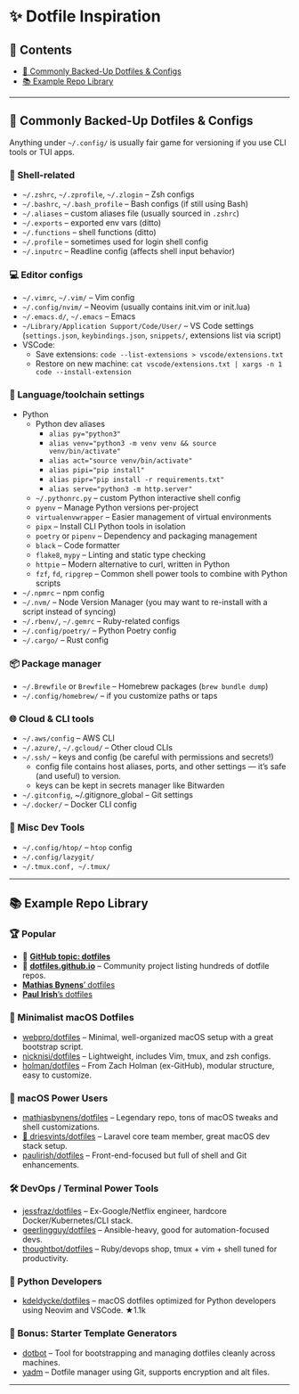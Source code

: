 # ✨ Dotfile Inspiration

## 📖 Contents

- [💾 Commonly Backed-Up Dotfiles & Configs](#-commonly-backed-up-dotfiles--configs)
- [📚 Example Repo Library](#-example-repo-library)

---

## 💾 Commonly Backed-Up Dotfiles & Configs

Anything under `~/.config/` is usually fair game for versioning if you use CLI tools or TUI apps.

### 🐚 Shell-related
* `~/.zshrc`, `~/.zprofile`, `~/.zlogin` – Zsh configs
* `~/.bashrc`, `~/.bash_profile` – Bash configs (if still using Bash)
* `~/.aliases` – custom aliases file (usually sourced in `.zshrc`)
* `~/.exports` – exported env vars (ditto)
* `~/.functions` – shell functions (ditto)
* `~/.profile` – sometimes used for login shell config
* `~/.inputrc` – Readline config (affects shell input behavior)

### 💻 Editor configs
* `~/.vimrc`, `~/.vim/` – Vim config
* `~/.config/nvim/` – Neovim (usually contains init.vim or init.lua)
* `~/.emacs.d/`, `~/.emacs` – Emacs
* `~/Library/Application Support/Code/User/` – VS Code settings (`settings.json`, `keybindings.json`, `snippets/`, extensions list via script)
* VSCode:
    * Save extensions: `code --list-extensions > vscode/extensions.txt`
    * Restore on new machine: `cat vscode/extensions.txt | xargs -n 1 code --install-extension`

### 🧪 Language/toolchain settings
* Python
    - Python dev aliases
        - `alias py="python3"`
        - `alias venv="python3 -m venv venv && source venv/bin/activate"`
        - `alias act="source venv/bin/activate"`
        - `alias pipi="pip install"`
        - `alias pipr="pip install -r requirements.txt"`
        - `alias serve="python3 -m http.server"`
    - `~/.pythonrc.py` – custom Python interactive shell config
    - `pyenv` – Manage Python versions per-project
    - `virtualenvwrapper` – Easier management of virtual environments
    - `pipx` – Install CLI Python tools in isolation
    - `poetry` or `pipenv` – Dependency and packaging management
    - `black` – Code formatter
    - `flake8`, `mypy` – Linting and static type checking
    - `httpie` – Modern alternative to curl, written in Python
    - `fzf`, `fd`, `ripgrep` – Common shell power tools to combine with Python scripts
* `~/.npmrc` – npm config
* `~/.nvm/` – Node Version Manager (you may want to re-install with a script instead of syncing)
* `~/.rbenv/`, `~/.gemrc` – Ruby-related configs
* `~/.config/poetry/` – Python Poetry config
* `~/.cargo/` – Rust config

### 📦 Package manager
* `~/.Brewfile` or `Brewfile` – Homebrew packages (`brew bundle dump`)
* `~/.config/homebrew/` – if you customize paths or taps

### 🌐 Cloud & CLI tools
* `~/.aws/config` – AWS CLI
* `~/.azure/`, `~/.gcloud/` – Other cloud CLIs
* `~/.ssh/` – keys and config (be careful with permissions and secrets!)
    * config file contains host aliases, ports, and other settings — it’s safe (and useful) to version.
    * keys can be kept in secrets manager like Bitwarden
* `~/.gitconfig`, ~/.gitignore_global – Git settings
* `~/.docker/` – Docker CLI config

### 🧰 Misc Dev Tools
* `~/.config/htop/` – `htop` config
* `~/.config/lazygit/`
* `~/.tmux.conf, ~/.tmux/`

---

## 📚 Example Repo Library

### 🏆 Popular
- 🐙 **[GitHub topic: dotfiles](https://github.com/topics/dotfiles)**
- 🌟 **[dotfiles.github.io](https://dotfiles.github.io/)** – Community project listing hundreds of dotfile repos.
- [**Mathias Bynens**’ dotfiles](https://github.com/mathiasbynens/dotfiles)
- [**Paul Irish**’s dotfiles](https://github.com/paulirish/dotfiles)

### 🧼 Minimalist macOS Dotfiles
- [webpro/dotfiles](https://github.com/webpro/dotfiles) – Minimal, well-organized macOS setup with a great bootstrap script.
- [nicknisi/dotfiles](https://github.com/nicknisi/dotfiles) – Lightweight, includes Vim, tmux, and zsh configs.
- [holman/dotfiles](https://github.com/holman/dotfiles) – From Zach Holman (ex-GitHub), modular structure, easy to customize.

### 🍎 macOS Power Users
- [mathiasbynens/dotfiles](https://github.com/mathiasbynens/dotfiles) – Legendary repo, tons of macOS tweaks and shell customizations.
- [🍏 driesvints/dotfiles](https://github.com/driesvints/dotfiles) – Laravel core team member, great macOS dev stack setup.
- [paulirish/dotfiles](https://github.com/paulirish/dotfiles) – Front-end-focused but full of shell and Git enhancements.

### 🛠️ DevOps / Terminal Power Tools
- [jessfraz/dotfiles](https://github.com/jessfraz/dotfiles) – Ex-Google/Netflix engineer, hardcore Docker/Kubernetes/CLI stack.
- [geerlingguy/dotfiles](https://github.com/geerlingguy/dotfiles) – Ansible-heavy, good for automation-focused devs.
- [thoughtbot/dotfiles](https://github.com/thoughtbot/dotfiles) – Ruby/devops shop, tmux + vim + shell tuned for productivity.

### 🐍 Python Developers
- [kdeldycke/dotfiles](https://github.com/kdeldycke/dotfiles) – macOS dotfiles optimized for Python developers using Neovim and VSCode. ★1.1k

### 🎁 Bonus: Starter Template Generators
- [dotbot](https://github.com/anishathalye/dotbot) – Tool for bootstrapping and managing dotfiles cleanly across machines.
- [yadm](https://github.com/TheLocehiliosan/yadm) – Dotfile manager using Git, supports encryption and alt files.

---